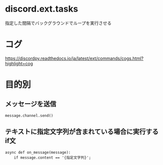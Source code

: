 # discord.ext.tasks

指定した間隔でバックグラウンドでループを実行させる

# コグ

https://discordpy.readthedocs.io/ja/latest/ext/commands/cogs.html?highlight=cog

# 目的別

## メッセージを送信

```
message.channel.send()
```

## テキストに指定文字列が含まれている場合に実行するif文

```
async def on_message(message):
    if message.content == '{指定文字列}';
```
